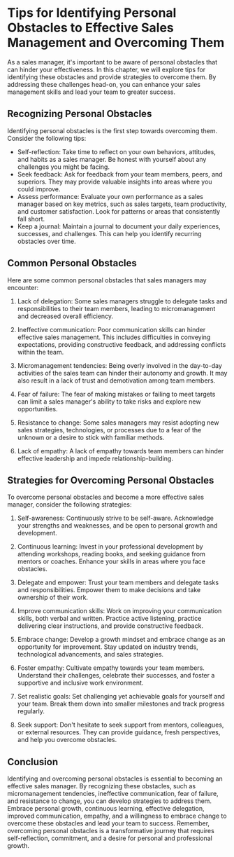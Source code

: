 Tips for Identifying Personal Obstacles to Effective Sales Management and Overcoming Them
====================================================================================================

As a sales manager, it's important to be aware of personal obstacles that can hinder your effectiveness. In this chapter, we will explore tips for identifying these obstacles and provide strategies to overcome them. By addressing these challenges head-on, you can enhance your sales management skills and lead your team to greater success.

Recognizing Personal Obstacles
------------------------------

Identifying personal obstacles is the first step towards overcoming them. Consider the following tips:

* Self-reflection: Take time to reflect on your own behaviors, attitudes, and habits as a sales manager. Be honest with yourself about any challenges you might be facing.
* Seek feedback: Ask for feedback from your team members, peers, and superiors. They may provide valuable insights into areas where you could improve.
* Assess performance: Evaluate your own performance as a sales manager based on key metrics, such as sales targets, team productivity, and customer satisfaction. Look for patterns or areas that consistently fall short.
* Keep a journal: Maintain a journal to document your daily experiences, successes, and challenges. This can help you identify recurring obstacles over time.

Common Personal Obstacles
-------------------------

Here are some common personal obstacles that sales managers may encounter:

1. Lack of delegation: Some sales managers struggle to delegate tasks and responsibilities to their team members, leading to micromanagement and decreased overall efficiency.

2. Ineffective communication: Poor communication skills can hinder effective sales management. This includes difficulties in conveying expectations, providing constructive feedback, and addressing conflicts within the team.

3. Micromanagement tendencies: Being overly involved in the day-to-day activities of the sales team can hinder their autonomy and growth. It may also result in a lack of trust and demotivation among team members.

4. Fear of failure: The fear of making mistakes or failing to meet targets can limit a sales manager's ability to take risks and explore new opportunities.

5. Resistance to change: Some sales managers may resist adopting new sales strategies, technologies, or processes due to a fear of the unknown or a desire to stick with familiar methods.

6. Lack of empathy: A lack of empathy towards team members can hinder effective leadership and impede relationship-building.

Strategies for Overcoming Personal Obstacles
--------------------------------------------

To overcome personal obstacles and become a more effective sales manager, consider the following strategies:

1. Self-awareness: Continuously strive to be self-aware. Acknowledge your strengths and weaknesses, and be open to personal growth and development.

2. Continuous learning: Invest in your professional development by attending workshops, reading books, and seeking guidance from mentors or coaches. Enhance your skills in areas where you face obstacles.

3. Delegate and empower: Trust your team members and delegate tasks and responsibilities. Empower them to make decisions and take ownership of their work.

4. Improve communication skills: Work on improving your communication skills, both verbal and written. Practice active listening, practice delivering clear instructions, and provide constructive feedback.

5. Embrace change: Develop a growth mindset and embrace change as an opportunity for improvement. Stay updated on industry trends, technological advancements, and sales strategies.

6. Foster empathy: Cultivate empathy towards your team members. Understand their challenges, celebrate their successes, and foster a supportive and inclusive work environment.

7. Set realistic goals: Set challenging yet achievable goals for yourself and your team. Break them down into smaller milestones and track progress regularly.

8. Seek support: Don't hesitate to seek support from mentors, colleagues, or external resources. They can provide guidance, fresh perspectives, and help you overcome obstacles.

Conclusion
----------

Identifying and overcoming personal obstacles is essential to becoming an effective sales manager. By recognizing these obstacles, such as micromanagement tendencies, ineffective communication, fear of failure, and resistance to change, you can develop strategies to address them. Embrace personal growth, continuous learning, effective delegation, improved communication, empathy, and a willingness to embrace change to overcome these obstacles and lead your team to success. Remember, overcoming personal obstacles is a transformative journey that requires self-reflection, commitment, and a desire for personal and professional growth.
